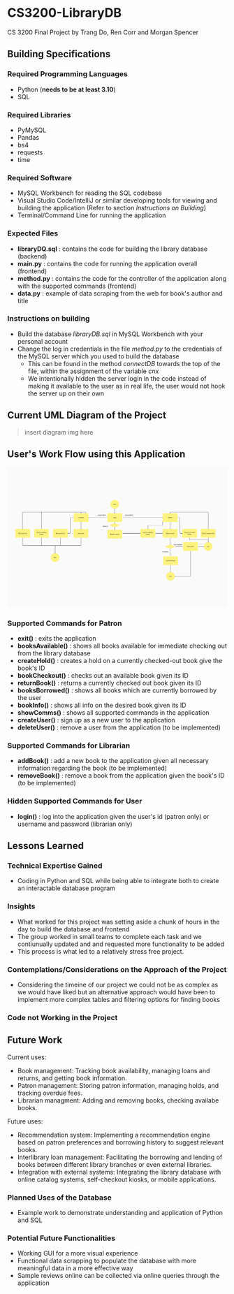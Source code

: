 # CS3200-LibraryDB
CS 3200 Final Project by Trang Do, Ren Corr and Morgan Spencer

## Building Specifications
### Required Programming Languages
- Python (**needs to be at least 3.10**)
- SQL

### Required Libraries
- PyMySQL
- Pandas
- bs4
- requests
- time

### Required Software
- MySQL Workbench for reading the SQL codebase
- Visual Studio Code/IntelliJ or similar developing tools for viewing and building the application (Refer to section *Instructions on Building*)
- Terminal/Command Line for running the application

### Expected Files
- **libraryDQ.sql** : contains the code for building the library database (backend)
- **main.py** : contains the code for running the application overall (frontend)
- **method.py** : contains the code for the controller of the application along with the supported commands (frontend)
- **data.py** : example of data scraping from the web for book's author and title

### Instructions on building
- Build the database *libraryDB.sql* in MySQL Workbench with your personal account
- Change the log in credentials in the file *method.py* to the credentials of the MySQL server which you used to build the database
    - This can be found in the method *connectDB* towards the top of the file, within the assignment of the variable *cnx*
    - We intentionally hidden the server login in the code instead of making it available to the user as in real life, the user would not hook the server up on their own

## Current UML Diagram of the Project
> insert diagram img here

## User's Work Flow using this Application
![Image of User's Workflow](/image/final_user_diagram.png)

### Supported Commands for Patron
- **exit()** : exits the application
- **booksAvailable()** : shows all books available for immediate checking out from the library database
- **createHold()** : creates a hold on a currently checked-out book give the book's ID
- **bookCheckout()** : checks out an available book given its ID
- **returnBook()** : returns a currently checked out book given its ID
- **booksBorrowed()** : shows all books which are currently borrowed by the user
- **bookInfo()** : shows all info on the desired book given its ID
- **showComms()** : shows all supported commands in the application
- **createUser()** : sign up as a new user to the application
- **deleteUser()** : remove a user from the application (to be implemented)

### Supported Commands for Librarian
- **addBook()** : add a new book to the application given all necessary information regarding the book (to be implemented)
- **removeBook()** : remove a book from the application given the book's ID (to be implemented)

### Hidden Supported Commands for User
- **login()** : log into the application given the user's id (patron only) or username and password (librarian only)

## Lessons Learned
### Technical Expertise Gained
- Coding in Python and SQL while being able to integrate both to create an interactable database program

### Insights
- What worked for this project was setting aside a chunk of hours in the day to build the database and frontend
- The group worked in small teams to complete each task and we contiunually updated and and requested more functionality to be added
- This process is what led to a relatively stress free project.
  
### Contemplations/Considerations on the Approach of the Project
- Considering the timeine of our project we could not be as complex as we would have liked but an alternative approach would have
been to implement more complex tables and filtering options for finding books

### Code not Working in the Project

## Future Work
Current uses: 
- Book management: Tracking book availability, managing loans and returns, and getting book information.
- Patron management: Storing patron information, managing holds, and tracking overdue fees.
- Librarian managment: Adding and removing books, checking availabe books.

Future uses:
- Recommendation system: Implementing a recommendation engine based on patron preferences and borrowing history to suggest relevant books.
- Interlibrary loan management: Facilitating the borrowing and lending of books between different library branches or even external 
  libraries.
- Integration with external systems: Integrating the library database with online catalog systems, self-checkout kiosks, or mobile 
  applications.
  
### Planned Uses of the Database
- Example work to demonstrate understanding and application of Python and SQL

### Potential Future Functionalities
- Working GUI for a more visual experience
- Functional data scrapping to populate the database with more meaningful data in a more effective way
- Sample reviews online can be collected via online queries through the application

